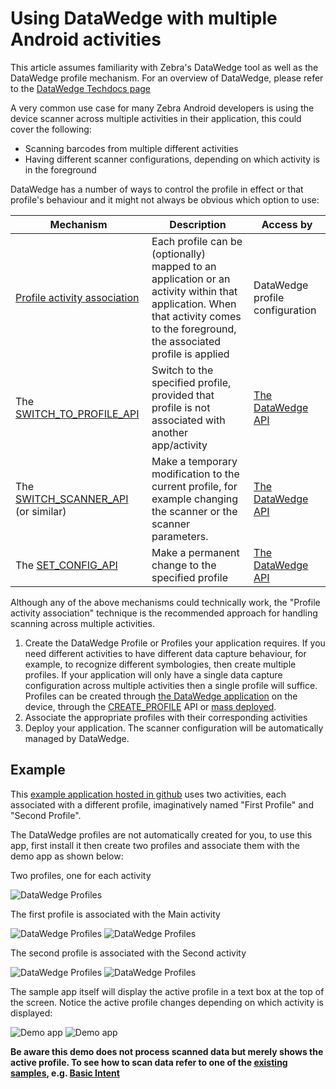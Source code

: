 # Using DataWedge with multiple Android activities

This article assumes familiarity with Zebra's DataWedge tool as well as the DataWedge profile mechanism.  For an overview of DataWedge, please refer to the [DataWedge Techdocs page](https://techdocs.zebra.com/datawedge/latest/guide/overview/)

A very common use case for many Zebra Android developers is using the device scanner across multiple activities in their application, this could cover the following:

- Scanning barcodes from multiple different activities
- Having different scanner configurations, depending on which activity is in the foreground

DataWedge has a number of ways to control the profile in effect or that profile's behaviour and it might not always be obvious which option to use:

| Mechanism  | Description  | Access by  | 
|---|---|---|
| [Profile activity association](https://techdocs.zebra.com/datawedge/latest/guide/createprofile/)  | Each profile can be (optionally) mapped to an application or an activity within that application.  When that activity comes to the foreground, the associated profile is applied  | DataWedge profile configuration  |
| The [SWITCH_TO_PROFILE_API](https://techdocs.zebra.com/datawedge/latest/guide/api/switchtoprofile/)  | Switch to the specified profile, provided that profile is not associated with another app/activity  | [The DataWedge API](https://techdocs.zebra.com/datawedge/latest/guide/api/)  |
| The [SWITCH_SCANNER_API](https://techdocs.zebra.com/datawedge/latest/guide/api/switchscanner/) (or similar)  | Make a temporary modification to the current profile, for example changing the scanner or the scanner parameters.  | [The DataWedge API](https://techdocs.zebra.com/datawedge/latest/guide/api/)  |
| The [SET_CONFIG_API](https://techdocs.zebra.com/datawedge/latest/guide/api/setconfig/)  |  Make a permanent change to the specified profile | [The DataWedge API](https://techdocs.zebra.com/datawedge/latest/guide/api/)  |

Although any of the above mechanisms could technically work, the "Profile activity association" technique is the recommended approach for handling scanning across multiple activities.

1. Create the DataWedge Profile or Profiles your application requires.  If you need different activities to have different data capture behaviour, for example, to recognize different symbologies, then create multiple profiles.  If your application will only have a single data capture configuration across multiple activities then a single profile will suffice.
Profiles can be created through [the DataWedge application](https://techdocs.zebra.com/datawedge/latest/guide/createprofile/) on the device, through the [CREATE_PROFILE](https://techdocs.zebra.com/datawedge/latest/guide/api/createprofile/) API or [mass deployed](https://techdocs.zebra.com/datawedge/latest/guide/settings/#massdeployment).
2. Associate the appropriate profiles with their corresponding activities
3. Deploy your application.  The scanner configuration will be automatically managed by DataWedge.

## Example

This [example application hosted in github](https://github.com/darryncampbell/DataWedge-Multiple-Activity) uses two activities, each associated with a different profile, imaginatively named "First Profile" and "Second Profile".

The DataWedge profiles are not automatically created for you, to use this app, first install it then create two profiles and associate them with the demo app as shown below:

Two profiles, one for each activity

![DataWedge Profiles](https://raw.githubusercontent.com/darryncampbell/DataWedge-Multiple-Activity/master/screenshots/dw-profiles.jpg)

The first profile is associated with the Main activity

![DataWedge Profiles](https://raw.githubusercontent.com/darryncampbell/DataWedge-Multiple-Activity/master/screenshots/dw-first-overview.jpg)
![DataWedge Profiles](https://raw.githubusercontent.com/darryncampbell/DataWedge-Multiple-Activity/master/screenshots/dw-first-associations.jpg)

The second profile is associated with the Second activity

![DataWedge Profiles](https://raw.githubusercontent.com/darryncampbell/DataWedge-Multiple-Activity/master/screenshots/dw-second-overview.jpg)
![DataWedge Profiles](https://raw.githubusercontent.com/darryncampbell/DataWedge-Multiple-Activity/master/screenshots/dw-second-associations.jpg)

The sample app itself will display the active profile in a text box at the top of the screen.  Notice the active profile changes depending on which activity is displayed:

![Demo app](https://raw.githubusercontent.com/darryncampbell/DataWedge-Multiple-Activity/master/screenshots/first.jpg)
![Demo app](https://raw.githubusercontent.com/darryncampbell/DataWedge-Multiple-Activity/master/screenshots/second.jpg)

**Be aware this demo does not process scanned data but merely shows the active profile.  To see how to scan data refer to one of the [existing samples](https://techdocs.zebra.com/datawedge/latest/guide/samples/), e.g. [Basic Intent](https://techdocs.zebra.com/datawedge/latest/guide/samples/basicintent1/)**

